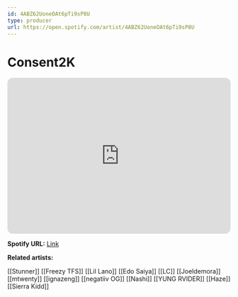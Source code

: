 ```yaml
---
id: 4ABZ62UoneOAt6pTi9sP8U
type: producer
url: https://open.spotify.com/artist/4ABZ62UoneOAt6pTi9sP8U
---
```

# Consent2K

<iframe style="border-radius:12px" src="https://open.spotify.com/embed/artist/4ABZ62UoneOAt6pTi9sP8U" width="100%" height="352" frameBorder="0" allowfullscreen="" allow="autoplay; clipboard-write; encrypted-media; fullscreen; picture-in-picture" loading="lazy"></iframe>

**Spotify URL:** [Link](https://open.spotify.com/artist/4ABZ62UoneOAt6pTi9sP8U)

**Related artists:**

[[Stunner]]
[[Freezy TFS]]
[[Lil Lano]]
[[Edo Saiya]]
[[LC]]
[[Joeldemora]]
[[mtwenty]]
[[ignazeng]]
[[negatiiv OG]]
[[Nashi]]
[[YUNG RVIDER]]
[[Haze]]
[[Sierra Kidd]]
